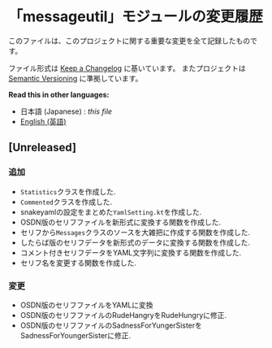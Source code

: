 # 「messageutil」モジュールの変更履歴

このファイルは、このプロジェクトに関する重要な変更を全て記録したものです。

ファイル形式は [Keep a Changelog](http://keepachangelog.com/en/1.0.0/) に基いています。
またプロジェクトは [Semantic Versioning](http://semver.org/lang/ja/spec/v2.0.0.html) に準拠しています。


**Read this in other languages:**
- 日本語 (Japanese) : *this file*
- [English (英語)](CHANGELOG.en.md)


## [Unreleased]

### 追加
- `Statistics`クラスを作成した.
- `Commented`クラスを作成した.
- snakeyamlの設定をまとめた`YamlSetting.kt`を作成した.
- OSDN版のセリフファイルを新形式に変換する関数を作成した.
- セリフから`Messages`クラスのソースを大雑把に作成する関数を作成した.
- したらば版のセリフデータを新形式のデータに変換する関数を作成した.
- コメント付きセリフデータをYAML文字列に変換する関数を作成した.
- セリフ名を変更する関数を作成した.

### 変更
- OSDN版のセリフファイルをYAMLに変換
- OSDN版のセリフファイルのRudeHangryをRudeHungryに修正.
- OSDN版のセリフファイルのSadnessForYungerSisterをSadnessForYoungerSisterに修正.

<!--
### 追加
新機能の追加
### 変更
既存の機能の変更
### 廃止
近日中に削除される予定の機能
### 削除
削除された機能
### 修正
意図しない動作の修正
### セキュリティ
脆弱性の修正
-->